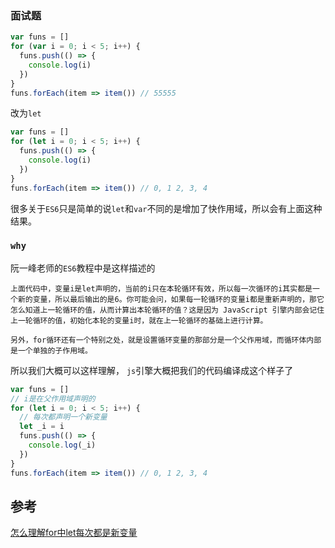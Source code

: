 ### 面试题

~~~js
var funs = []
for (var i = 0; i < 5; i++) {
  funs.push(() => {
    console.log(i)
  })
}
funs.forEach(item => item()) // 55555
~~~

改为`let`

~~~js
var funs = []
for (let i = 0; i < 5; i++) {
  funs.push(() => {
    console.log(i)
  })
}
funs.forEach(item => item()) // 0, 1 2, 3, 4
~~~

很多关于`ES6`只是简单的说`let`和`var`不同的是增加了快作用域，所以会有上面这种结果。

### `why`

阮一峰老师的`ES6`教程中是这样描述的

~~~text
上面代码中，变量i是let声明的，当前的i只在本轮循环有效，所以每一次循环的i其实都是一个新的变量，所以最后输出的是6。你可能会问，如果每一轮循环的变量i都是重新声明的，那它怎么知道上一轮循环的值，从而计算出本轮循环的值？这是因为 JavaScript 引擎内部会记住上一轮循环的值，初始化本轮的变量i时，就在上一轮循环的基础上进行计算。

另外，for循环还有一个特别之处，就是设置循环变量的那部分是一个父作用域，而循环体内部是一个单独的子作用域。
~~~

所以我们大概可以这样理解， `js`引擎大概把我们的代码编译成这个样子了

~~~js
var funs = []
// i是在父作用域声明的
for (let i = 0; i < 5; i++) {
  // 每次都声明一个新变量
  let _i = i
  funs.push(() => {
    console.log(_i)
  })
}
funs.forEach(item => item()) // 0, 1 2, 3, 4
~~~

## 参考

[怎么理解for中let每次都是新变量](https://segmentfault.com/q/1010000007541743)